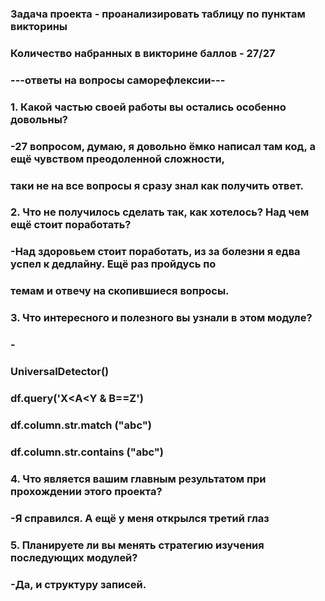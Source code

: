### Задача проекта - проанализировать таблицу по пунктам викторины

### Количество набранных в викторине баллов - 27/27
### 
### ---ответы на вопросы саморефлексии---
### 
### 1. Какой частью своей работы вы остались особенно довольны?
### -27 вопросом, думаю, я довольно ёмко написал там код, а ещё чувством преодоленной сложности,
### таки не на все вопросы я сразу знал как получить ответ.
### 
### 2. Что не получилось сделать так, как хотелось? Над чем ещё стоит поработать?
### -Над здоровьем стоит поработать, из за болезни я едва успел к дедлайну. Ещё раз пройдусь по 
### темам и отвечу на скопившиеся вопросы.
### 
### 3. Что интересного и полезного вы узнали в этом модуле?
### - 
### UniversalDetector() 
### df.query('X<A<Y & B==Z')
### df.column.str.match ("abc")
### df.column.str.contains ("abc")
### 
### 4. Что является вашим главным результатом при прохождении этого проекта?
### -Я справился. А ещё у меня открылся третий глаз
### 
### 5. Планируете ли вы менять стратегию изучения последующих модулей?
### -Да, и структуру записей.
